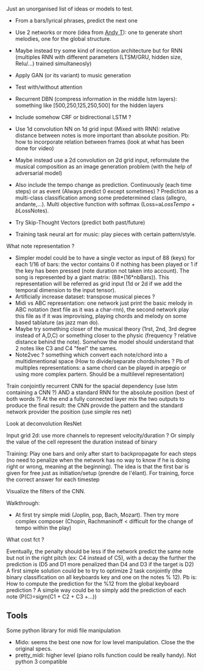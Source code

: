 Just an unorganised list of ideas or models to test.

* From a bars/lyrical phrases, predict the next one
* Use 2 networks or more (idea from [Andy T](https://github.com/aPToul/Experiments-in-Music)): one to generate short melodies, one for the global structure.
* Maybe instead try some kind of inception architecture but for RNN (multiples RNN with different parameters (LTSM/GRU, hidden size, Relu/...) trained simultaneosly)
* Apply GAN (or its variant) to music generation
* Test with/without attention
* Recurrent DBN (compress information in the middle lstm layers): something like [500,250,125,250,500] for the hidden layers
* Include somehow CRF or bidirectional LSTM ?
* Use 1d convolution NN on 1d grid input (Mixed with RNN): relative distance between notes is more important than absolute position. Pb: how to incorporate relation between frames (look at what has been done for video)
* Maybe instead use a 2d convolution on 2d grid input, reformulate the musical composition as an image generation problem (with the help of adversarial model)
* Also include the tempo change as prediction. Continuously (each time steps) or as event (Always predict 0 except sometimes) ? Prediction as a multi-class classification among some predetermined class (allegro, andante,...). Multi objective function with softmax (Loss=a*LossTempo + b*LossNotes).
* Try Skip-Thought Vectors (predict both past/future)

* Training task neural art for music: play pieces with certain pattern/style.


What note representation ?

* Simpler model could be to have a single vector as input of 88 (keys) for each 1/16 of bars: the vector contains 0 if nothing has been played or 1 if the key has been pressed (note duration not taken into account). The song is represented by a giant matrix: (88*(16*nbBars)). This representation will be referred as grid input (1d or 2d if we add the temporal dimension to the input tensor).
* Artificially increase dataset: transpose musical pieces ?
* Midi vs ABC representation: one network just print the basic melody in ABC notation (text file as it was a char-rnn), the second network play this file as if it was improvising, playing chords and melody on some based tablature (as jazz man do).
* Maybe try something closer of the musical theory (1rst, 2nd, 3rd degree instead of A,D,C) or something closer to the physic (frequency ? relative distance behind the note). Somehow the model should understand that 2 notes like C3 and C4 "feel" the sames.
* Note2vec ? something which convert each note/chord into a multidimentional space (How to divide/separate chords/notes ? Pb of multiples representations: a same chord can be played in arpegio or using more complex partern. Should be a multilevel representation)



Train conjointly recurrent CNN  for the spacial dependency (use lstm containing a CNN ?) AND a standard RNN for the absolute position (best of both words ?) At the end a fully connected layer mix the two outputs to produce the final result: the CNN provide the pattern and the standard network provider the position (use simple res net)

Look at deconvolution
ResNet

Input grid 2d: use more channels to represent velocity/duration ?
Or simply the value of the cell represent the duration instead of binary

Training: Play one bars and only after start to backpropagate for each steps (no need to penalize when the network has no way to know if he is doing right or wrong, meaning at the beginning). The idea is that the first bar is given for free just as initiation/setup (prendre de l'élant).
For training, force the correct answer for each timestep

Visualize the filters of the CNN.

Walkthrough:

* At first try simple midi (Joplin, pop, Bach, Mozart). Then try more complex composer (Chopin, Rachmaninoff < difficult for the change of tempo within the play)


What cost fct ?

Eventually, the penalty should be less if the network predict the same note but not in the right pitch (ex: C4 instead of C5), with a decay the further the prediction is (D5 and D1 more penalized than D4 and D3 if the target is D2)
A first simple solution could be to try to optimize 2 task conjointly (the binary classification on all keyboards key and one on the notes % 12). Pb is: How to compute the prediction for the %12 from the global keyboard prediction ? A simple way could be to simply add the prediction of each note (P(C)=sigm(C1 + C2 + C3 +...))


## Tools

Some python library for midi file manipulation
* Mido: seems the best one now for low level manipulation. Close the the original specs.
* pretty_midi: higher level (piano rolls function could be really handy). Not python 3 compatible
